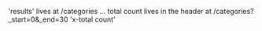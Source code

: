 

'results' lives at /categories ... total count lives in the header at /categories?_start=0&_end=30  'x-total count' 